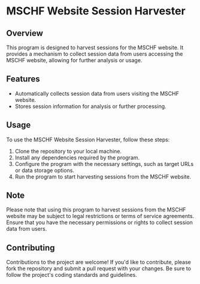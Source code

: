 # MSCHF Website Session Harvester

## Overview
This program is designed to harvest sessions for the MSCHF website. It provides a mechanism to collect session data from users accessing the MSCHF website, allowing for further analysis or usage.

## Features
- Automatically collects session data from users visiting the MSCHF website.
- Stores session information for analysis or further processing.

## Usage
To use the MSCHF Website Session Harvester, follow these steps:

1. Clone the repository to your local machine.
2. Install any dependencies required by the program.
3. Configure the program with the necessary settings, such as target URLs or data storage options.
4. Run the program to start harvesting sessions from the MSCHF website.

## Note
Please note that using this program to harvest sessions from the MSCHF website may be subject to legal restrictions or terms of service agreements. Ensure that you have the necessary permissions or rights to collect session data from users.

## Contributing
Contributions to the project are welcome! If you'd like to contribute, please fork the repository and submit a pull request with your changes. Be sure to follow the project's coding standards and guidelines.
